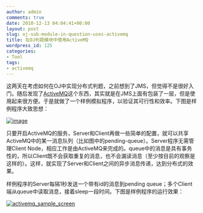 ```yaml
---
author: admin
comments: true
date: 2010-12-13 04:04:41+00:00
layout: post
slug: oj-sub-module-in-question-uses-activemq
title: 在OJ判题模块中使用ActiveMQ
wordpress_id: 125
categories:
- Tool
tags:
- activemq
---
```


这两天在考虑如何在OJ中实现分布式判题，之前想到了JMS，但觉得不是很好入门。随后发现了[ActiveMQ](http://activemq.apache.org/)这个东西，其实就是在JMS上面有包装了一层，但是使用起来很方便。于是就做了一个样例模拟程序，以验证其可行性和效率。下图是样例程序大致思想：

 

[![image](http://www.qxavier.me/wp-content/uploads/2010/12/image_thumb.png)](http://www.qxavier.me/wp-content/uploads/2010/12/image.png)

 

 

只要开启ActiveMQ的服务，Server和Client再做一些简单的配置，就可以共享ActiveMQ中的某一消息队列（比如图中的pending-queue）。Server程序无需管理Client Node，相应工作是由ActiveMQ来完成的。queue中的消息是具有事务性的，所以Client既不会获取重复的消息，也不会漏读消息（至少按目前的观察是这样的）。这样，就实现了Server和Client之间的异步消息传递，达到分布式的效果。

 

样例程序的Server每隔1秒发送一个带有id的消息到pending queue；多个Client端从queue中读取消息，接着sleep一段时间。下图是样例程序的运行效果：

 

[![activemq_sample_screen](http://www.qxavier.me/wp-content/uploads/2010/12/activemq_sample_screen_thumb.jpg)](http://www.qxavier.me/wp-content/uploads/2010/12/activemq_sample_screen.jpg)
